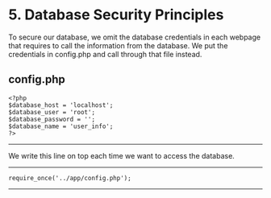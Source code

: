 
# 5. Database Security Principles

To secure our database, we omit the database credentials in each webpage that requires to call the information from the database. We put the credentials in config.php and call through that file instead.

config.php
------
    <?php
    $database_host = 'localhost';
    $database_user = 'root';
    $database_password = '';
    $database_name = 'user_info';
    ?>
------

We write this line on top each time we want to access the database.

------
    require_once('../app/config.php');
------
